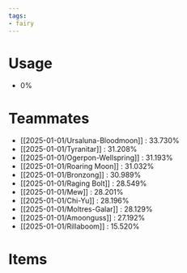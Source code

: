 ```yaml
---
tags:
- fairy
---
```

# Usage
- 0%
# Teammates
- [[2025-01-01/Ursaluna-Bloodmoon]] : 33.730%
- [[2025-01-01/Tyranitar]] : 31.208%
- [[2025-01-01/Ogerpon-Wellspring]] : 31.193%
- [[2025-01-01/Roaring Moon]] : 31.032%
- [[2025-01-01/Bronzong]] : 30.989%
- [[2025-01-01/Raging Bolt]] : 28.549%
- [[2025-01-01/Mew]] : 28.201%
- [[2025-01-01/Chi-Yu]] : 28.196%
- [[2025-01-01/Moltres-Galar]] : 28.129%
- [[2025-01-01/Amoonguss]] : 27.192%
- [[2025-01-01/Rillaboom]] : 15.520%
# Items